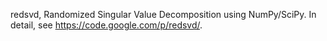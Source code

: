 redsvd, Randomized Singular Value Decomposition using NumPy/SciPy.
In detail, see https://code.google.com/p/redsvd/.